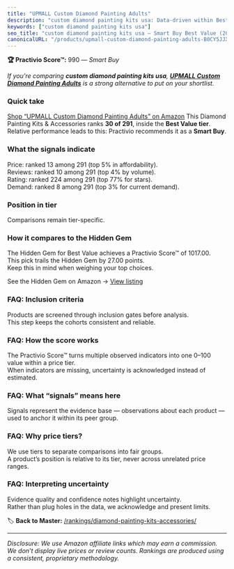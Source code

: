 ```yaml
---
title: "UPMALL Custom Diamond Painting Adults"
description: "custom diamond painting kits usa: Data-driven within Best Value ranking using the Practivio Score™. Positioned by quality, value, demand, findability, momentum."
keywords: ["custom diamond painting kits usa"]
seo_title: "custom diamond painting kits usa — Smart Buy Best Value (2025)"
canonicalURL: "/products/upmall-custom-diamond-painting-adults-B0CY5JJXMV/"
---
```


**🏆 Practivio Score™:** 990 — _Smart Buy_


*If you're comparing **custom diamond painting kits usa**, **[UPMALL Custom Diamond Painting Adults](https://www.amazon.com/dp/B0CY5JJXMV?tag=practivio-20)** is a strong alternative to put on your shortlist.*
### Quick take
[Shop “UPMALL Custom Diamond Painting Adults” on Amazon](https://www.amazon.com/dp/B0CY5JJXMV?tag=practivio-20)
This Diamond Painting Kits & Accessories ranks **30 of 291**, inside the **Best Value tier**.  
Relative performance leads to this: Practivio recommends it as a **Smart Buy**.

### What the signals indicate
Price: ranked 13 among 291 (top 5% in affordability).  
Reviews: ranked 10 among 291 (top 4% by volume).  
Rating: ranked 224 among 291 (top 77% for stars).  
Demand: ranked 8 among 291 (top 3% for current demand).

### Position in tier
Comparisons remain tier-specific.

### How it compares to the Hidden Gem
The Hidden Gem for Best Value achieves a Practivio Score™ of 1017.00.  
This pick trails the Hidden Gem by 27.00 points.  
Keep this in mind when weighing your top choices.  

See the Hidden Gem on Amazon → [View listing](https://www.amazon.com/dp/B07P5YDBZR?tag=practivio-20)

### FAQ: Inclusion criteria
Products are screened through inclusion gates before analysis.  
This step keeps the cohorts consistent and reliable.

### FAQ: How the score works
The Practivio Score™ turns multiple observed indicators into one 0–100 value within a price tier.  
When indicators are missing, uncertainty is acknowledged instead of estimated.

### FAQ: What “signals” means here
Signals represent the evidence base — observations about each product — used to anchor it within its peer group.

### FAQ: Why price tiers?
We use tiers to separate comparisons into fair groups.  
A product’s position is relative to its tier, never across unrelated price ranges.

### FAQ: Interpreting uncertainty
Evidence quality and confidence notes highlight uncertainty.  
Rather than plug holes in the data, we acknowledge and present limits.


🏷️ **Back to Master:** [/rankings/diamond-painting-kits-accessories/](/rankings/diamond-painting-kits-accessories/)

---
_Disclosure: We use Amazon affiliate links which may earn a commission. We don’t display live prices or review counts. Rankings are produced using a consistent, proprietary methodology._

